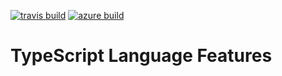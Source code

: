 [![travis build](https://img.shields.io/travis/com/SimonSiefke/typescript-language-features.svg)](https://travis-ci.com/SimonSiefke/typescript-language-features) [![azure build](https://dev.azure.com/simonsiefke/TypeScript%20Language%20Features/_apis/build/status/SimonSiefke.typescript-language-features?branchName=master)](https://dev.azure.com/simonsiefke/typescript%20Language%20Features/_build?definitionId=3)

# TypeScript Language Features
